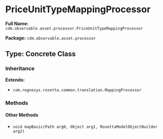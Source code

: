 # PriceUnitTypeMappingProcessor

**Full Name:** `cdm.observable.asset.processor.PriceUnitTypeMappingProcessor`

**Package:** `cdm.observable.asset.processor`

## Type: Concrete Class

### Inheritance

**Extends:**
- `com.regnosys.rosetta.common.translation.MappingProcessor`

### Methods

#### Other Methods

- `void mapBasic(Path arg0, Object arg1, RosettaModelObjectBuilder arg2)`

